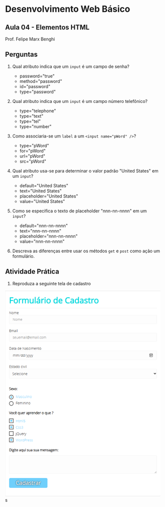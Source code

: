 # **Desenvolvimento Web Básico**
## Aula 04 - Elementos HTML
Prof. Felipe Marx Benghi 

## Perguntas
1. Qual atributo indica que um `input` é um campo de senha?
    * password="true"
    * method="password"
    * id="password"
    * type="password"

    
1. Qual atributo indica que um `input` é um campo número telefônico?
    * type="telephone"
    * type="text"
    * type="tel"
    * type="number"

1. Como associaria-se um `label` a um `<input name="pWord" />`?
    * type="pWord"
    * for="pWord"
    * url="pWord"
    * src="pWord"

1. Qual atributo usa-se para determinar o valor padrão "United States" em um `input`?
    * default="United States"
    * text="United States"
    * placeholder="United States"
    * value="United States"

1. Como se especifica o texto de placeholder "nnn-nn-nnnn" em um `input`?
    * default="nnn-nn-nnnn"
    * text="nnn-nn-nnnn"
    * placeholder="nnn-nn-nnnn"
    * value="nnn-nn-nnnn"

1. Descreva as diferenças entre usar os métodos `get` e `post` como ação um formulário.

## Atividade Prática
1. Reproduza a seguinte tela de cadastro

![Alt text](_img/image-2.png)s